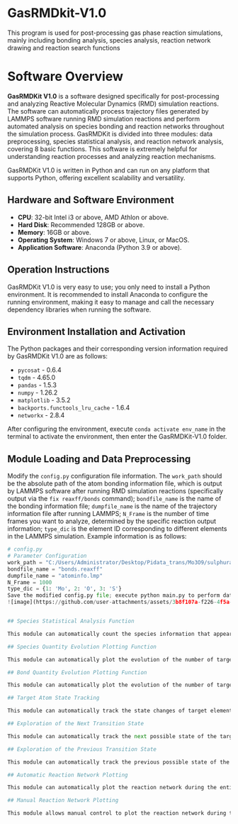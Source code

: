 # GasRMDkit-V1.0
This program is used for post-processing gas phase reaction simulations, mainly including bonding analysis, species analysis, reaction network drawing and reaction search functions

# Software Overview

**GasRMDKit V1.0** is a software designed specifically for post-processing and analyzing Reactive Molecular Dynamics (RMD) simulation reactions. The software can automatically process trajectory files generated by LAMMPS software running RMD simulation reactions and perform automated analysis on species bonding and reaction networks throughout the simulation process. GasRMDKit is divided into three modules: data preprocessing, species statistical analysis, and reaction network analysis, covering 8 basic functions. This software is extremely helpful for understanding reaction processes and analyzing reaction mechanisms.

GasRMDKit V1.0 is written in Python and can run on any platform that supports Python, offering excellent scalability and versatility.

## Hardware and Software Environment

- **CPU**: 32-bit Intel i3 or above, AMD Athlon or above.
- **Hard Disk**: Recommended 128GB or above.
- **Memory**: 16GB or above.
- **Operating System**: Windows 7 or above, Linux, or MacOS.
- **Application Software**: Anaconda (Python 3.9 or above).

## Operation Instructions

GasRMDKit V1.0 is very easy to use; you only need to install a Python environment. It is recommended to install Anaconda to configure the running environment, making it easy to manage and call the necessary dependency libraries when running the software.

## Environment Installation and Activation

The Python packages and their corresponding version information required by GasRMDKit V1.0 are as follows:

- `pycosat` - 0.6.4
- `tqdm` - 4.65.0
- `pandas` - 1.5.3
- `numpy` - 1.26.2
- `matplotlib` - 3.5.2
- `backports.functools_lru_cache` - 1.6.4
- `networkx` - 2.8.4

After configuring the environment, execute `conda activate env_name` in the terminal to activate the environment, then enter the GasRMDKit-V1.0 folder.

## Module Loading and Data Preprocessing

Modify the `config.py` configuration file information. The `work_path` should be the absolute path of the atom bonding information file, which is output by LAMMPS software after running RMD simulation reactions (specifically output via the `fix reaxff/bonds` command); `bondfile_name` is the name of the bonding information file; `dumpfile_name` is the name of the trajectory information file after running LAMMPS; `N_Frame` is the number of time frames you want to analyze, determined by the specific reaction output information; `type_dic` is the element ID corresponding to different elements in the LAMMPS simulation. Example information is as follows:

```python
# config.py
# Parameter Configuration
work_path = "C:/Users/Administrator/Desktop/Pidata_trans/Mo3O9/sulphuration/data8.30/1500_seed3/"
bondfile_name = "bonds.reaxff"
dumpfile_name = "atominfo.lmp"
N_Frame = 1000
type_dic = {1: 'Mo', 2: 'O', 3: 'S'}
Save the modified config.py file; execute python main.py to perform data preprocessing and module loading. The interface is shown below (the interactive interface is written in Chinese):
![image](https://github.com/user-attachments/assets/3b8f107a-f226-4f5a-8a1b-7505c2a06f2e)


## Species Statistical Analysis Function

This module can automatically count the species information that appears during the reaction process, output the species statistical information in the terminal interface, and simultaneously generate a species statistical information file in the `work_path` (if it already exists, it will remind you that it already exists).

## Species Quantity Evolution Plotting Function

This module can automatically plot the evolution of the number of target molecules over time to analyze the increase and decrease trends of species during the reaction process.

## Bond Quantity Evolution Plotting Function

This module can automatically plot the evolution of the number of target bonds over time to analyze the increase and decrease trends of bonding states between atoms during the reaction process.

## Target Atom State Tracking

This module can automatically track the state changes of target elements during the reaction process, outputting all the molecular states corresponding to the target elements over time frames to the `state_trace_data_filter.csv` file.

## Exploration of the Next Transition State

This module can automatically track the next possible state of the target molecule and output it to the terminal interface. You need to manually input the target molecular formula.

## Exploration of the Previous Transition State

This module can automatically track the previous possible state of the target molecule and output it to the terminal interface. You need to manually input the target molecular formula.

## Automatic Reaction Network Plotting

This module can automatically plot the reaction network during the entire reaction process. Input parameters can control the size of the network, and the terminal interface will output the molecular formula information corresponding to the reaction network nodes.

## Manual Reaction Network Plotting

This module allows manual control to plot the reaction network during the reaction process. Input parameters can control the size of the network and the reaction network between target reactants. The terminal interface will output the molecular formula information corresponding to the reaction network nodes.

